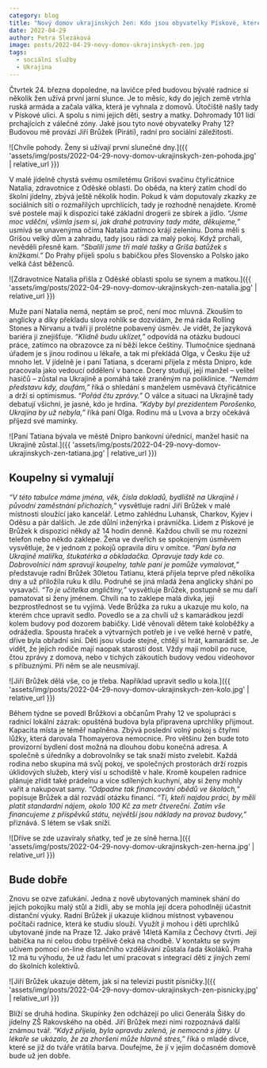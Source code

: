 ```yaml
---
category: blog
title: "Nový domov ukrajinských žen: Kdo jsou obyvatelky Pískové, které vyhnala válka?"
date: 2022-04-29
author: Petra Slezáková
image: posts/2022-04-29-novy-domov-ukrajinskych-zen.jpg
tags:
  - sociální služby
  - Ukrajina
---
```


Čtvrtek 24. března dopoledne, na lavičce před budovou bývalé radnice si několik žen užívá první jarní slunce. Je to měsíc, kdy do jejich země vtrhla ruská armáda a začala válka, která je vyhnala z domovů. Útočiště našly tady v Pískové ulici. A spolu s nimi jejich děti, sestry a matky. Dohromady 101 lidí prchajících z válečné zóny. Jaké jsou tyto nové obyvatelky Prahy 12? Budovou mě provází Jiří Brůžek (Piráti), radní pro sociální záležitosti.

![Chvíle pohody. Ženy si užívají první slunečné dny.]({{ 'assets/img/posts/2022-04-29-novy-domov-ukrajinskych-zen-pohoda.jpg' | relative_url }})

V malé jídelně chystá svému osmiletému Gríšovi svačinu čtyřicátnice Natalia, zdravotnice z Oděské oblasti. Do oběda, na který zatím chodí do školní jídelny, zbývá ještě několik hodin. Pokud k vám doputovaly zkazky ze sociálních sítí o rozmařilých uprchlících, tady je rozhodně nenajdete. Kromě své postele mají k dispozici také základní drogerii ze sbírek a jídlo. _“Jsme moc vděční, všimla jsem si, jak drahé potraviny tady máte, děkujeme,”_ usmívá se unavenýma očima Natalia zatímco krájí zeleninu. Doma měli s Gríšou velký dům a zahradu, tady jsou rádi za malý pokoj. Když prchali, nevěděli přesně kam. _“Sbalili jsme tři malé tašky a Gríša batůžek s knížkami.”_ Do Prahy přijeli spolu s babičkou přes Slovensko a Polsko jako velká část běženců.

![Zdravotnice Natalia přišla z Oděské oblasti spolu se synem a matkou.]({{ 'assets/img/posts/2022-04-29-novy-domov-ukrajinskych-zen-natalia.jpg' | relative_url }})

Muže paní Natalia nemá, neptám se proč, není moc mluvná. Zkouším to anglicky a díky překladu slova rohlík se dozvídám, že má ráda Rolling Stones a Nirvanu a tváří jí prolétne pobavený úsměv. Je vidět, že jazyková bariéra ji znejišťuje. _“Klidně budu uklízet,”_ odpovídá na otázku budoucí práce, zatímco na obrazovce za ní běží lekce češtiny. Tlumočnice sjednaná úřadem je s jinou rodinou u lékaře, a tak mi překládá Olga, v Česku žije už mnoho let. V jídelně je i paní Tatiana, s dcerami přijela z města Dnipro, kde pracovala jako vedoucí oddělení v bance. Dcery studují, její manžel – velitel hasičů – zůstal na Ukrajině a pomáhá také zraněným na poliklinice. _“Nemám představu kdy, doufám,”_ říká o shledání s manželem usměvavá čtyřicátnice a drží si optimismus. _“Pořád čtu zprávy.”_ O válce a situaci na Ukrajině tady debatují všichni, je jasné, kdo je hrdina. _“Kdyby byl prezidentem Porošenko, Ukrajina by už nebyla,”_ říká paní Olga. Rodinu má u Lvova a brzy očekává příjezd své maminky.

![Paní Tatiana bývala ve městě Dnipro bankovní úřednicí, manžel hasič na Ukrajině zůstal.]({{ 'assets/img/posts/2022-04-29-novy-domov-ukrajinskych-zen-tatiana.jpg' | relative_url }})

## Koupelny si vymalují

_“V této tabulce máme jména, věk, čísla dokladů, bydliště na Ukrajině i původní zaměstnání příchozích,”_ vysvětluje radní Jiří Brůžek v malé místnosti sloužící jako kancelář. Letmo zahlédnu Luhansk, Charkov, Kyjev i Oděsu a pár dalších. Je zde důlní inženýrka i právnička. Lidem z Pískové je Brůžek k dispozici někdy až 14 hodin denně. Každou chvíli se mu rozezní telefon nebo někdo zaklepe. Žena ve dveřích se spokojeným úsměvem vysvětluje, že v jednom z pokojů opravila díru v omítce. _“Paní byla na Ukrajině malířka, štukatérka a obkladačka. Opravuje tady kde co. Dobrovolníci nám spravují koupelny, tahle paní je pomůže vymalovat,”_ představuje radní Brůžek 30letou Tatianu, která přijela teprve před několika dny a už přiložila ruku k dílu. Podruhé se jiná mladá žena anglicky shání po vysavači. _“To je učitelka angličtiny,”_ vysvětluje Brůžek, postupně se mu daří pamatovat si ženy jménem. Chvíli na to zaklepe malá dívka, její bezprostřednost se tu vyjímá. Vede Brůžka za ruku a ukazuje mu kolo, na kterém chce upravit sedlo. Povedlo se a za chvíli už s kamarádkou jezdí kolem budovy pod dozorem babičky. Lidé věnovali dětem také koloběžky a odrážedla. Spousta hraček a výtvarných potřeb je i ve velké herně v patře, dříve byla obřadní síní. Děti jsou všude stejné, chtějí si hrát, kamarádit se. Je vidět, že jejich rodiče mají naopak starostí dost. Vždy mají mobil po ruce, čtou zprávy z domova, nebo v tichých zákoutích budovy vedou videohovor s příbuznými. Při něm se ale neusmívají.

![Jiří Brůžek dělá vše, co je třeba. Například upravit sedlo u kola.]({{ 'assets/img/posts/2022-04-29-novy-domov-ukrajinskych-zen-kolo.jpg' | relative_url }})

Během týdne se povedl Brůžkovi a občanům Prahy 12 ve spolupráci s radnicí lokální zázrak: opuštěná budova byla připravena uprchlíky přijmout. Kapacita místa je téměř naplněna. Zbývá poslední volný pokoj s čtyřmi lůžky, která darovala Thomayerova nemocnice. Pro většinu žen bude toto provizorní bydlení dost možná na dlouhou dobu konečná adresa. A společně s úředníky a dobrovolníky se tak snaží místo zvelebit. Každá rodina nebo skupina má svůj pokoj, ve společných prostorách drží rozpis úklidových služeb, který visí u schodiště v hale. Kromě koupelen radnice plánuje zřídit také prádelnu a více sdílených kuchyní, aby si ženy mohly vařit a nakupovat samy. _“Odpadne tak financování obědů ve školách,”_ popisuje Brůžek a dál rozvádí otázku financí. _“Ti, kteří najdou práci, by měli platit standardní nájem, okolo 100 Kč za metr čtvereční. Zatím vše financujeme z příspěvků státu, největší jsou náklady na provoz budovy,”_ přiznává. S létem se však sníží.

![Dříve se zde uzavíraly sňatky, teď je ze síně herna.]({{ 'assets/img/posts/2022-04-29-novy-domov-ukrajinskych-zen-herna.jpg' | relative_url }})

## Bude dobře

Znovu se ozve zaťukání. Jedna z nově ubytovaných maminek shání do jejich pokojíku malý stůl a židli, aby se mohla její dcera pohodlněji účastnit distanční výuky. Radní Brůžek jí ukazuje klidnou místnost vybavenou počítači radnice, která ke studiu slouží. Využít ji mohou i děti uprchlíků ubytované jinde na Praze 12. Jako právě 14letá Kamila z Čechovy čtvrti. Její babička na ni celou dobu trpělivě čeká na chodbě. V kontaktu se svým učivem pomocí on-line distančního vzdělávání zůstala řada školáků. Praha 12 má tu výhodu, že už řadu let umí pracovat s integrací dětí z jiných zemí do školních kolektivů.

![Jiří Brůžek ukazuje dětem, jak si na televizi pustit písničky.]({{ 'assets/img/posts/2022-04-29-novy-domov-ukrajinskych-zen-pisnicky.jpg' | relative_url }})

Blíží se druhá hodina. Skupinky žen odcházejí po ulici Generála Šišky do jídelny ZŠ Rakovského na oběd. Jiří Brůžek mezi nimi rozpoznává další známou tvář. _“Když přijela, byla opravdu zelená, je nemocná s játry. U lékaře se ukázalo, že za zhoršení může hlavně stres,”_ říká o mladé dívce, které se již do tváře vrátila barva. Doufejme, že jí v jejím dočasném domově bude už jen dobře.
